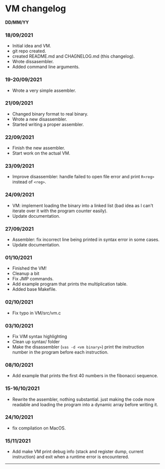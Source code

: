 # VM changelog
**DD/MM/YY**

### 18/09/2021
- Initial idea and VM.
- git repo created.
- created README.md and CHAGNELOG.md (this changelog).
- Wrote dissasembler.
- Added command line arguments.

### 19-20/09/2021
- Wrote a very simple assembler.

### 21/09/2021
- Changed binary format to real binary.
- Wrote a new disassembler.
- Started writing a proper assembler.

### 22/09/2021
- Finish the new assembler.
- Start work on the actual VM.

### 23/09/2021
- Improve disassembler: handle failed to open file error and print `R<reg>` instead of `<reg>`.

### 24/09/2021
- VM: implement loading the binary into a linked list (bad idea as I can't iterate over it with the program counter easily).
- Update documentation.

### 27/09/2021
- Assembler: fix incorrect line being printed in syntax error in some cases.
- Update documentation.

### 01/10/2021
- Finished the VM!
- Cleanup a bit
- Fix JMP commands.
- Add example program that prints the multiplication table.
- Added base Makefile.

### 02/10/2021
- Fix typo in VM/src/vm.c

### 03/10/2021
- Fix VIM syntax highlighting
- Clean up syntax/ folder
- Make the disassembler (`vas -d <vm binary>`) print the instruction number in the program before each instruction.

### 08/10/2021
- Add example that prints the first 40 numbers in the fibonacci sequence.

### 15-16/10/2021
- Rewrite the assembler, nothing substantial. just making the code more readable and loading the program into a dynamic array before writing it.

### 24/10/2021
- fix compilation on MacOS.

### 15/11/2021
- Add make VM print debug info (stack and register dump, current instruction) and exit when a runtime error is encountered.

<hr>

